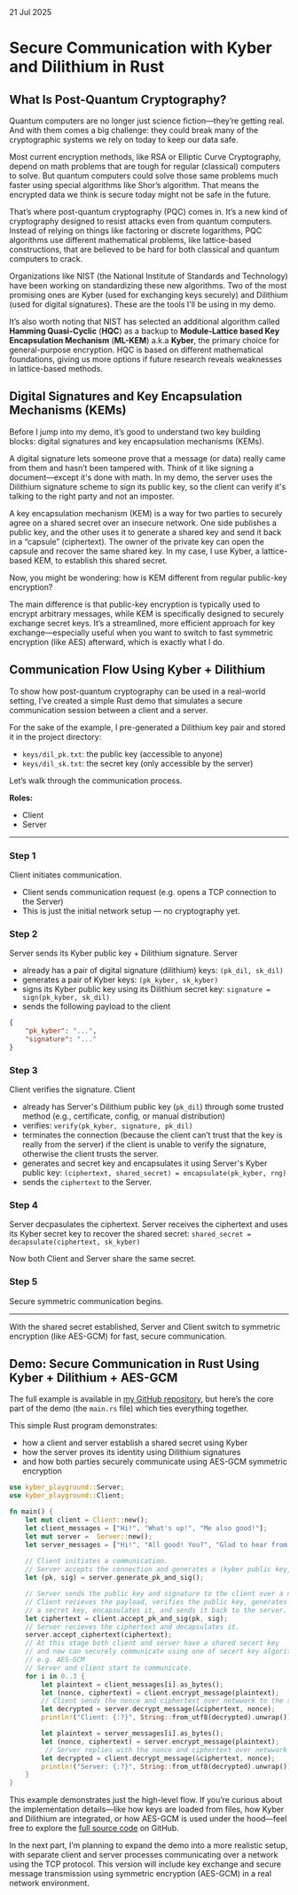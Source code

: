 <div class="date-published">21 Jul 2025</div>

# Secure Communication with Kyber and Dilithium in Rust

## What Is Post-Quantum Cryptography?

Quantum computers are no longer just science fiction—they’re getting real. And with them comes a big challenge: they could break many of the cryptographic systems we rely on today to keep our data safe.

Most current encryption methods, like RSA or Elliptic Curve Cryptography, depend on math problems that are tough for regular (classical) computers to solve. But quantum computers could solve those same problems much faster using special algorithms like Shor’s algorithm. That means the encrypted data we think is secure today might not be safe in the future.

That’s where post-quantum cryptography (PQC) comes in. It’s a new kind of cryptography designed to resist attacks even from quantum computers. Instead of relying on things like factoring or discrete logarithms, PQC algorithms use different mathematical problems, like lattice-based constructions, that are believed to be hard for both classical and quantum computers to crack.

Organizations like NIST (the National Institute of Standards and Technology) have been working on standardizing these new algorithms. Two of the most promising ones are Kyber (used for exchanging keys securely) and Dilithium (used for digital signatures). These are the tools I'll be using in my demo.

It’s also worth noting that NIST has selected an additional algorithm called __Hamming Quasi-Cyclic__ (__HQC__) as a backup to __Module-Lattice based Key Encapsulation Mechanism__ (__ML-KEM__) a.k.a __Kyber__, the primary choice for general-purpose encryption. HQC is based on different mathematical foundations, giving us more options if future research reveals weaknesses in lattice-based methods.

## Digital Signatures and Key Encapsulation Mechanisms (KEMs)
Before I jump into my demo, it’s good to understand two key building blocks: digital signatures and key encapsulation mechanisms (KEMs).

A digital signature lets someone prove that a message (or data) really came from them and hasn’t been tampered with. Think of it like signing a document—except it's done with math. In my demo, the server uses the Dilithium signature scheme to sign its public key, so the client can verify it's talking to the right party and not an imposter.

A key encapsulation mechanism (KEM) is a way for two parties to securely agree on a shared secret over an insecure network. One side publishes a public key, and the other uses it to generate a shared key and send it back in a “capsule” (ciphertext). The owner of the private key can open the capsule and recover the same shared key. In my case, I use Kyber, a lattice-based KEM, to establish this shared secret.

Now, you might be wondering: how is KEM different from regular public-key encryption?

The main difference is that public-key encryption is typically used to encrypt arbitrary messages, while KEM is specifically designed to securely exchange secret keys. It’s a streamlined, more efficient approach for key exchange—especially useful when you want to switch to fast symmetric encryption (like AES) afterward, which is exactly what I do.

##  Communication Flow Using Kyber + Dilithium

To show how post-quantum cryptography can be used in a real-world setting, I’ve created a simple Rust demo that simulates a secure communication session between a client and a server.

For the sake of the example, I pre-generated a Dilithium key pair and stored it in the project directory:

- `keys/dil_pk.txt`: the public key (accessible to anyone)
- `keys/dil_sk.txt`: the secret key (only accessible by the server)

Let’s walk through the communication process.

__Roles:__

- Client 
- Server

---

### Step 1
Client initiates communication.
 
- Client sends communication request (e.g. opens a TCP connection to the Server)
- This is just the initial network setup — no cryptography yet.


### Step 2 

Server sends its Kyber public key + Dilithium signature. Server 

- already has a pair of digital signature (dilithium) keys: `(pk_dil, sk_dil)`
- generates a pair of Kyber keys: `(pk_kyber, sk_kyber)`
- signs its Kyber public key using its Dilithium secret key: `signature = sign(pk_kyber, sk_dil)`
- sends the following payload to the client 

```json
{
    "pk_kyber": "...",
    "signature": "..."
}
```

### Step 3
Client verifies the signature. Client
 
- already has Server's Dilithium public key (`pk_dil`) through some trusted method (e.g., certificate, config, or manual distribution)
- verifies: `verify(pk_kyber, signature, pk_dil)`
- terminates the connection (because the client can’t trust that the key is really from the server) if the client is unable to verify the signature, otherwise the client trusts the server.
- generates and secret key and encapsulates it using Server's Kyber public key: `(ciphertext, shared_secret) = encapsulate(pk_kyber, rng)`
- sends the `ciphertext` to the Server.

### Step 4 
Server decpasulates the ciphertext. Server receives the ciphertext and uses its Kyber secret key to recover the shared secret: `shared_secret = decapsulate(ciphertext, sk_kyber)`

Now both Client and Server share the same secret.

### Step 5
Secure symmetric communication begins. 

---

With the shared secret established, Server and Client switch to symmetric encryption (like AES-GCM) for fast, secure communication.

## Demo: Secure Communication in Rust Using Kyber + Dilithium + AES-GCM
The full example is available in [my GitHub repository](https://github.com/fade2black/kyber-dilithium-demo), but here’s the core part of the demo (the `main.rs` file) which ties everything together.

This simple Rust program demonstrates:

- how a client and server establish a shared secret using Kyber
- how the server proves its identity using Dilithium signatures
- and how both parties securely communicate using AES-GCM symmetric encryption

```rust
use kyber_playground::Server;
use kyber_playground::Client;

fn main() {   
    let mut client = Client::new(); 
    let client_messages = ["Hi!", "What's up!", "Me also good!"];
    let mut server =  Server::new();
    let server_messages = ["Hi!", "All good! You?", "Glad to hear from you!"];
    
    // Client initiates a communication.
    // Server accepts the connection and generates a (kyber public key, signature of the public key) pair. 
    let (pk, sig) = server.generate_pk_and_sig();

    // Server sends the public key and signature to the client over a network.
    // Client recieves the payload, verifies the public key, generates
    // a secret key, encapsulates it, and sends it back to the server.
    let ciphertext = client.accept_pk_and_sig(pk, sig);
    // Server recieves the ciphertext and decapsulates it.
    server.accept_ciphertext(ciphertext);
    // At this stage both client and server have a shared secert key
    // and now can securely communicate using one of secert key algorithms.
    // e.g. AES-GCM
    // Server and client start to communicate.
    for i in 0..3 {
        let plaintext = client_messages[i].as_bytes();
        let (nonce, ciphertext) = client.encrypt_message(plaintext);
        // Client sends the nonce and ciphertext over netwwork to the server 
        let decrypted = server.decrypt_message(&ciphertext, nonce);
        println!("Client: {:?}", String::from_utf8(decrypted).unwrap());

        let plaintext = server_messages[i].as_bytes();
        let (nonce, ciphertext) = server.encrypt_message(plaintext);
         // Server replies with the nonce and ciphertext over netwwork to the client
        let decrypted = client.decrypt_message(&ciphertext, nonce);
        println!("Server: {:?}", String::from_utf8(decrypted).unwrap());
    }                
}
```

This example demonstrates just the high-level flow. If you’re curious about the implementation details—like how keys are loaded from files, how Kyber and Dilithium are integrated, or how AES-GCM is used under the hood—feel free to explore the [full source code](https://github.com/fade2black/kyber-dilithium-demo) on GitHub.

In the next part, I’m planning to expand the demo into a more realistic setup, with separate client and server processes communicating over a network using the TCP protocol. This version will include key exchange and secure message transmission using symmetric encryption (AES-GCM) in a real network environment.
